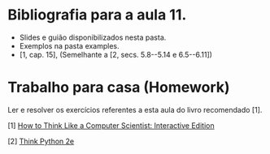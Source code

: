 # Bibliografia para a aula 11.

* Slides e guião disponibilizados nesta pasta.
* Exemplos na pasta examples.
* [1, cap. 15],
(Semelhante a [2, secs. 5.8--5.14 e 6.5--6.11])

# Trabalho para casa (Homework)

Ler e resolver os exercícios referentes a esta aula do livro recomendado [1].

[1] [How to Think Like a Computer Scientist: Interactive Edition](https://runestone.academy/runestone/static/thinkcspy/index.html)

[2] [Think Python 2e](http://greenteapress.com/wp/think-python-2e/)
